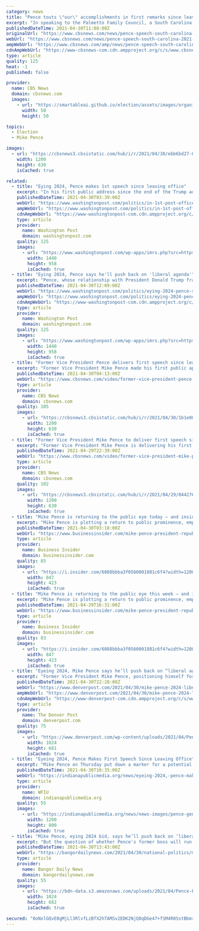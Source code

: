 ```yaml
---
category: news
title: "Pence touts \"our\" accomplishments in first remarks since leaving office"
excerpt: "In speaking to the Palmetto Family Council, a South Carolina social conservative Christian group, Pence criticized Mr. Biden for what he called \"an avalanche of liberal policies.\""
publishedDateTime: 2021-04-30T11:08:00Z
originalUrl: "https://www.cbsnews.com/news/pence-speech-south-carolina-2021-04-29/"
webUrl: "https://www.cbsnews.com/news/pence-speech-south-carolina-2021-04-29/"
ampWebUrl: "https://www.cbsnews.com/amp/news/pence-speech-south-carolina-2021-04-29/"
cdnAmpWebUrl: "https://www-cbsnews-com.cdn.ampproject.org/c/s/www.cbsnews.com/amp/news/pence-speech-south-carolina-2021-04-29/"
type: article
quality: 125
heat: -1
published: false

provider:
  name: CBS News
  domain: cbsnews.com
  images:
    - url: "https://smartableai.github.io/election/assets/images/organizations/cbsnews.com-50x50.jpg"
      width: 50
      height: 50

topics:
  - Election
  - Mike Pence

images:
  - url: "https://cbsnews3.cbsistatic.com/hub/i/r/2021/04/30/ebb6bd27-0803-4d04-8470-606e80f3aa00/thumbnail/1200x630/f196ff31d354a22d129afc18f0d33fbd/gettyimages-1232601399.jpg"
    width: 1200
    height: 630
    isCached: true

related:
  - title: "Eying 2024, Pence makes 1st speech since leaving office"
    excerpt: "In his first public address since the end of the Trump administration, former Vice President Mike Pence put down a marker for a potential return to elected office, telling an audience in early-voting"
    publishedDateTime: 2021-04-30T03:39:00Z
    webUrl: "https://www.washingtonpost.com/politics/in-1st-post-office-speech-pence-lays-down-marker-for-2024/2021/04/29/00533828-a951-11eb-a8a7-5f45ddcdf364_story.html"
    ampWebUrl: "https://www.washingtonpost.com/politics/in-1st-post-office-speech-pence-lays-down-marker-for-2024/2021/04/29/00533828-a951-11eb-a8a7-5f45ddcdf364_story.html?outputType=amp"
    cdnAmpWebUrl: "https://www-washingtonpost-com.cdn.ampproject.org/c/s/www.washingtonpost.com/politics/in-1st-post-office-speech-pence-lays-down-marker-for-2024/2021/04/29/00533828-a951-11eb-a8a7-5f45ddcdf364_story.html?outputType=amp"
    type: article
    provider:
      name: Washington Post
      domain: washingtonpost.com
    quality: 125
    images:
      - url: "https://www.washingtonpost.com/wp-apps/imrs.php?src=https://arc-anglerfish-washpost-prod-washpost.s3.amazonaws.com/public/DZR2LPVJI4I6XKFHL5C53TPTMQ.jpg&w=1440"
        width: 1440
        height: 958
        isCached: true
  - title: "Eying 2024, Pence says he'll push back on 'liberal agenda'"
    excerpt: "Pence, whose relationship with President Donald Trump frayed as Trump pressured Pence to block certification of the presidential election results, praised Trump’s tenure as “four years of promises made,"
    publishedDateTime: 2021-04-30T12:09:00Z
    webUrl: "https://www.washingtonpost.com/politics/eying-2024-pence-says-hell-push-back-on-liberal-agenda/2021/04/30/bec59234-a9b4-11eb-a8a7-5f45ddcdf364_story.html"
    ampWebUrl: "https://www.washingtonpost.com/politics/eying-2024-pence-says-hell-push-back-on-liberal-agenda/2021/04/30/bec59234-a9b4-11eb-a8a7-5f45ddcdf364_story.html?outputType=amp"
    cdnAmpWebUrl: "https://www-washingtonpost-com.cdn.ampproject.org/c/s/www.washingtonpost.com/politics/eying-2024-pence-says-hell-push-back-on-liberal-agenda/2021/04/30/bec59234-a9b4-11eb-a8a7-5f45ddcdf364_story.html?outputType=amp"
    type: article
    provider:
      name: Washington Post
      domain: washingtonpost.com
    quality: 125
    images:
      - url: "https://www.washingtonpost.com/wp-apps/imrs.php?src=https://arc-anglerfish-washpost-prod-washpost.s3.amazonaws.com/public/DZR2LPVJI4I6XKFHL5C53TPTMQ.jpg&w=1440"
        width: 1440
        height: 958
        isCached: true
  - title: "Former Vice President Pence delivers first speech since leaving office"
    excerpt: "Former Vice President Mike Pence made his first public appearance since leaving the White House on Thursday. He spoke at the annual Palmetto Family Council gala in South Carolina. Pence slammed President Biden while also praising his time in the Trump administration."
    publishedDateTime: 2021-04-30T04:13:00Z
    webUrl: "https://www.cbsnews.com/video/former-vice-president-pence-delivers-first-speech-since-leaving-office/"
    type: article
    provider:
      name: CBS News
      domain: cbsnews.com
    quality: 105
    images:
      - url: "https://cbsnews3.cbsistatic.com/hub/i/r/2021/04/30/1b1e00aa-af99-48d7-9336-61d21b7b38c3/thumbnail/1200x630/234a8fb9e9d1ff1882c4d4099e8ad0f1/0429-cbsn-gza-704802-640x360.jpg"
        width: 1200
        height: 630
        isCached: true
  - title: "Former Vice President Mike Pence to deliver first speech since leaving office"
    excerpt: "Former Vice President Mike Pence is delivering his first speech since leaving office to a group of conservatives in South Carolina on Thursday. His visit to the early primary state is fueling speculation over whether Pence is weighing a 2024 presidential bid."
    publishedDateTime: 2021-04-29T22:39:00Z
    webUrl: "https://www.cbsnews.com/video/former-vice-president-mike-pence-first-speech-since-leaving-office-south-carolina/"
    type: article
    provider:
      name: CBS News
      domain: cbsnews.com
    quality: 102
    images:
      - url: "https://cbsnews3.cbsistatic.com/hub/i/r/2021/04/29/04427689-6436-419b-9d61-b0761cc247d9/thumbnail/1200x630/506dedf489cb7ffe29b1dbe6faefb840/cbsn-fusion-former-vice-president-mike-pence-to-deliver-first-speech-since-leaving-office-to-south-carolina-conservatives-thumbnail-704546-640x360.jpg"
        width: 1200
        height: 630
        isCached: true
  - title: "Mike Pence is returning to the public eye today — and insiders say it could foreshadow a 2024 presidential run"
    excerpt: "Mike Pence is plotting a return to public prominence, employing a methodical approach that's a hallmark of his career in politics."
    publishedDateTime: 2021-04-30T03:18:00Z
    webUrl: "https://www.businessinsider.com/mike-pence-president-republican-party-donald-trump-2021-4"
    type: article
    provider:
      name: Business Insider
      domain: businessinsider.com
    quality: 85
    images:
      - url: "https://i.insider.com/6088bbba3f0560001881c6f4?width=1200&format=jpeg"
        width: 847
        height: 423
        isCached: true
  - title: "Mike Pence is returning to the public eye this week — and insiders say it could foreshadow a 2024 presidential run"
    excerpt: "Mike Pence is plotting a return to public prominence, employing a methodical approach that's a hallmark of his career in politics."
    publishedDateTime: 2021-04-29T16:31:00Z
    webUrl: "https://www.businessinsider.com/mike-pence-president-republican-party-donald-trump-2021-4"
    type: article
    provider:
      name: Business Insider
      domain: businessinsider.com
    quality: 83
    images:
      - url: "https://i.insider.com/6088bbba3f0560001881c6f4?width=1200&format=jpeg"
        width: 847
        height: 423
        isCached: true
  - title: "Eyeing 2024, Mike Pence says he’ll push back on “liberal agenda”"
    excerpt: "Former Vice President Mike Pence, positioning himself for a possible return to elected office, told an audience in early-voting South Carolina that he will spend the coming months “pushing"
    publishedDateTime: 2021-04-30T22:28:00Z
    webUrl: "https://www.denverpost.com/2021/04/30/mike-pence-2024-liberal-agenda-push-back/"
    ampWebUrl: "https://www.denverpost.com/2021/04/30/mike-pence-2024-liberal-agenda-push-back/amp/"
    cdnAmpWebUrl: "https://www-denverpost-com.cdn.ampproject.org/c/s/www.denverpost.com/2021/04/30/mike-pence-2024-liberal-agenda-push-back/amp/"
    type: article
    provider:
      name: The Denver Post
      domain: denverpost.com
    quality: 75
    images:
      - url: "https://www.denverpost.com/wp-content/uploads/2021/04/Pence_Palmetto_Family_Council_22043-1.jpg?w=1024&h=681"
        width: 1024
        height: 681
        isCached: true
  - title: "Eyeing 2024, Pence Makes First Speech Since Leaving Office"
    excerpt: "Mike Pence on Thursday put down a marker for a potential return to elected office, telling an audience in early-voting South Carolina that he will use the coming months “pushing back on the liberal agenda” he says is wrong for the country."
    publishedDateTime: 2021-04-30T10:35:00Z
    webUrl: "https://indianapublicmedia.org/news/eyeing-2024,-pence-makes-first-speech-since-leaving-office.php"
    type: article
    provider:
      name: WFIU
      domain: indianapublicmedia.org
    quality: 55
    images:
      - url: "https://indianapublicmedia.org/news/news-images/pence-generic-lc_1.jpg"
        width: 1200
        height: 800
        isCached: true
  - title: "Mike Pence, eying 2024 bid, says he’ll push back on ‘liberal agenda’"
    excerpt: "But the question of whether Pence's former boss will run again still looms large for the possible Republican field."
    publishedDateTime: 2021-04-30T13:43:00Z
    webUrl: "https://bangordailynews.com/2021/04/30/national-politics/mike-pence-eying-2024-bid-says-hell-push-back-on-liberal-agenda/"
    type: article
    provider:
      name: Bangor Daily News
      domain: bangordailynews.com
    quality: 55
    images:
      - url: "https://bdn-data.s3.amazonaws.com/uploads/2021/04/Pence-Palmetto-Family-Council.jpg"
        width: 1024
        height: 682
        isCached: true

secured: "0oNxlGQvE8gMjLl3RlvfLzBfX2hTAMSv2EDK2NjQ8qDGe47+fSM4R0SstBbmrS4f7XLr1nx3V177f7EtxlizNdwLbf9U+vmy7Z7m0V/2A0dmZE0uynPGoqvUid35u0kw/cF2poubYbFQnV53phQSCak8+zQ9/M/jydYaXP5FtG7tvnYVEAUspqfgI2iQEp+JS+GajtkMHlep3fQ9WianvSxiD0XLss1KJvTTblxOkHCUEVCOgtzO6njIspL4Af7yrjXlRlsTdMzp4rNaJjhCH4zjgq/f6lj14ohDZ1bAgCf3hSo6gTZFAZk+sax490WC0mGrT66FOiN9dpDd7hSdwnRyoZWrKdNbVmushoIDifA=;QtcSEfJasdfCvrmJk+6L0A=="
---
```


